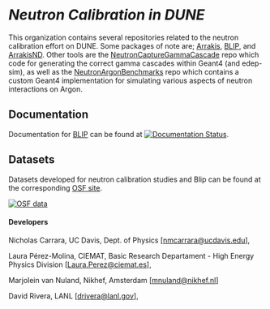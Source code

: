 # *Neutron Calibration in DUNE*

This organization contains several repositories related to the neutron calibration effort on DUNE.  Some packages of note are; [Arrakis](https://github.com/Neutron-Calibration-in-DUNE/Arrakis), [BLIP](https://github.com/Neutron-Calibration-in-DUNE/Blip), and [ArrakisND](https://github.com/Neutron-Calibration-in-DUNE/ArrakisND).  Other tools are the [NeutronCaptureGammaCascade](https://github.com/Neutron-Calibration-in-DUNE/NeutronCaptureGammaCascade) repo which code for generating the correct gamma cascades within Geant4 (and edep-sim), as well as the [NeutronArgonBenchmarks](https://github.com/Neutron-Calibration-in-DUNE/NeutronArgonBenchmarks) repo which contains a custom Geant4 implementation for simulating various aspects of neutron interactions on Argon.

## Documentation
Documentation for [BLIP](https://github.com/Neutron-Calibration-in-DUNE/Blip) can be found at [![Documentation Status](https://readthedocs.org/projects/blip-dune/badge/?version=latest)](https://blip-dune.readthedocs.io/en/latest/?badge=latest).

## Datasets
Datasets developed for neutron calibration studies and Blip can be found at the corresponding [OSF site](https://osf.io/38zck/?view_only=65f6fec31faa4354951b41b48d50ad35).

[![OSF data](https://img.shields.io/badge/OSF-DOI%2010.17605%2FOSF.IO%38ZCK-orange)](https://osf.io/38zck/?view_only=65f6fec31faa4354951b41b48d50ad35)

#### Developers
Nicholas Carrara, UC Davis, Dept. of Physics [nmcarrara@ucdavis.edu],

Laura Pérez-Molina, CIEMAT, Basic Research Departament - High Energy Physics Division [Laura.Perez@ciemat.es],

Marjolein van Nuland, Nikhef, Amsterdam [mnuland@nikhef.nl]

David Rivera, LANL [drivera@lanl.gov],

<!--

**Here are some ideas to get you started:**

🙋‍♀️ A short introduction - what is your organization all about?
🌈 Contribution guidelines - how can the community get involved?
👩‍💻 Useful resources - where can the community find your docs? Is there anything else the community should know?
🍿 Fun facts - what does your team eat for breakfast?
🧙 Remember, you can do mighty things with the power of [Markdown](https://docs.github.com/github/writing-on-github/getting-started-with-writing-and-formatting-on-github/basic-writing-and-formatting-syntax)
-->
